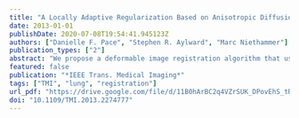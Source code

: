```yaml
---
title: "A Locally Adaptive Regularization Based on Anisotropic Diffusion for Deformable Image Registration of Sliding Organs"
date: 2013-01-01
publishDate: 2020-07-08T19:54:41.945123Z
authors: ["Danielle F. Pace", "Stephen R. Aylward", "Marc Niethammer"]
publication_types: ["2"]
abstract: "We propose a deformable image registration algorithm that uses anisotropic smoothing for regularization to find correspondences between images of sliding organs. In particular, we apply the method for respiratory motion estimation in longitudinal thoracic and abdominal computed tomography scans. The algorithm uses locally adaptive diffusion tensors to determine the direction and magnitude with which to smooth the components of the displacement field that are normal and tangential to an expected sliding boundary. Validation was performed using synthetic, phantom, and 14 clinical datasets, including the publicly available DIR-Lab dataset. We show that motion discontinuities caused by sliding can be effectively recovered, unlike conventional regularizations that enforce globally smooth motion. In the clinical datasets, target registration error showed improved accuracy for lung landmarks compared to the diffusive regularization. We also present a generalization of our algorithm to other sliding geometries, including sliding tubes (e.g., needles sliding through tissue, or contrast agent flowing through a vessel). Potential clinical applications of this method include longitudinal change detection and radiotherapy for lung or abdominal tumours, especially those near the chest or abdominal wall."
featured: false
publication: "*IEEE Trans. Medical Imaging*"
tags: ["TMI", "lung", "registration"]
url_pdf: "https://drive.google.com/file/d/11B0hArBC2q4VZrSUK_DPovEhS_tRNnGG"
doi: "10.1109/TMI.2013.2274777"
---
```


